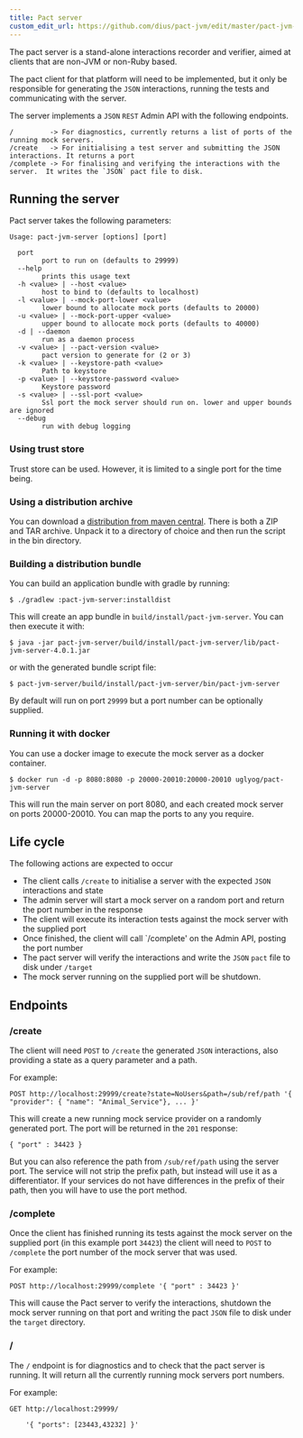 ```yaml
---
title: Pact server
custom_edit_url: https://github.com/dius/pact-jvm/edit/master/pact-jvm-server/README.md
---
```

<!-- This file has been synced from the dius/pact-jvm repository. Please do not edit it directly. The URL of the source file can be found in the custom_edit_url value above -->


The pact server is a stand-alone interactions recorder and verifier, aimed at clients that are non-JVM or non-Ruby based.

The pact client for that platform will need to be implemented, but it only be responsible for generating the `JSON`
interactions, running the tests and communicating with the server.

The server implements a `JSON` `REST` Admin API with the following endpoints.

    /         -> For diagnostics, currently returns a list of ports of the running mock servers.
    /create   -> For initialising a test server and submitting the JSON interactions. It returns a port
    /complete -> For finalising and verifying the interactions with the server.  It writes the `JSON` pact file to disk.

## Running the server

Pact server takes the following parameters:

```
Usage: pact-jvm-server [options] [port]

  port
        port to run on (defaults to 29999)
  --help
        prints this usage text
  -h <value> | --host <value>
        host to bind to (defaults to localhost)
  -l <value> | --mock-port-lower <value>
        lower bound to allocate mock ports (defaults to 20000)
  -u <value> | --mock-port-upper <value>
        upper bound to allocate mock ports (defaults to 40000)
  -d | --daemon
        run as a daemon process
  -v <value> | --pact-version <value>
        pact version to generate for (2 or 3)
  -k <value> | --keystore-path <value>
        Path to keystore
  -p <value> | --keystore-password <value>
        Keystore password
  -s <value> | --ssl-port <value>   
        Ssl port the mock server should run on. lower and upper bounds are ignored
  --debug
        run with debug logging
```

### Using trust store
Trust store can be used. However, it is limited to a single port for the time being.

### Using a distribution archive

You can download a [distribution from maven central](http://search.maven.org/remotecontent?filepath=au/com/dius/pact/pact-jvm-server/4.1.0/).
There is both a ZIP and TAR archive. Unpack it to a directory of choice and then run the script in the bin directory.

### Building a distribution bundle

You can build an application bundle with gradle by running:

    $ ./gradlew :pact-jvm-server:installdist

This will create an app bundle in `build/install/pact-jvm-server`. You can then execute it with:

    $ java -jar pact-jvm-server/build/install/pact-jvm-server/lib/pact-jvm-server-4.0.1.jar

or with the generated bundle script file:

    $ pact-jvm-server/build/install/pact-jvm-server/bin/pact-jvm-server

By default will run on port `29999` but a port number can be optionally supplied.

### Running it with docker

You can use a docker image to execute the mock server as a docker container.

    $ docker run -d -p 8080:8080 -p 20000-20010:20000-20010 uglyog/pact-jvm-server

This will run the main server on port 8080, and each created mock server on ports 20000-20010. You can map the ports to
any you require.

## Life cycle

The following actions are expected to occur

 * The client calls `/create` to initialise a server with the expected `JSON` interactions and state
 * The admin server will start a mock server on a random port and return the port number in the response
 * The client will execute its interaction tests against the mock server with the supplied port
 * Once finished, the client will call `/complete' on the Admin API, posting the port number
 * The pact server will verify the interactions and write the `JSON` `pact` file to disk under `/target`
 * The mock server running on the supplied port will be shutdown.

## Endpoints

### /create

The client will need `POST` to `/create` the generated `JSON` interactions, also providing a state as a query parameter
and a path.

For example:

    POST http://localhost:29999/create?state=NoUsers&path=/sub/ref/path '{ "provider": { "name": "Animal_Service"}, ... }'

This will create a new running mock service provider on a randomly generated port.  The port will be returned in the
`201` response:

    { "port" : 34423 }

But you can also reference the path from `/sub/ref/path` using the server port.  The service will not strip
the prefix path, but instead will use it as a differentiator.  If your services do not have differences
in the prefix of their path, then you will have to use the port method.

### /complete

Once the client has finished running its tests against the mock server on the supplied port (in this example port
`34423`) the client will need to `POST` to `/complete` the port number of the mock server that was used.

For example:

    POST http://localhost:29999/complete '{ "port" : 34423 }'

This will cause the Pact server to verify the interactions, shutdown the mock server running on that port and writing
the pact `JSON` file to disk under the `target` directory.

### /

The `/` endpoint is for diagnostics and to check that the pact server is running.  It will return all the currently
running mock servers port numbers.

For example:

    GET http://localhost:29999/

        '{ "ports": [23443,43232] }'
